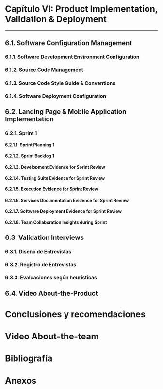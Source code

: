 # Capítulo VI: Product Implementation, Validation & Deployment

---

## 6.1. Software Configuration Management


### 6.1.1. Software Development Environment Configuration


### 6.1.2. Source Code Management


### 6.1.3. Source Code Style Guide & Conventions


### 6.1.4. Software Deployment Configuration


## 6.2. Landing Page & Mobile Application Implementation


### 6.2.1. Sprint 1


#### 6.2.1.1. Sprint Planning 1


#### 6.2.1.2. Sprint Backlog 1


#### 6.2.1.3. Development Evidence for Sprint Review


#### 6.2.1.4. Testing Suite Evidence for Sprint Review


#### 6.2.1.5. Execution Evidence for Sprint Review


#### 6.2.1.6. Services Documentation Evidence for Sprint Review


#### 6.2.1.7. Software Deployment Evidence for Sprint Review


#### 6.2.1.8. Team Collaboration Insights during Sprint


## 6.3. Validation Interviews


### 6.3.1. Diseño de Entrevistas


### 6.3.2. Registro de Entrevistas


### 6.3.3. Evaluaciones según heurísticas


## 6.4. Video About-the-Product


# Conclusiones y recomendaciones


# Video About-the-team


# Bibliografía


# Anexos
